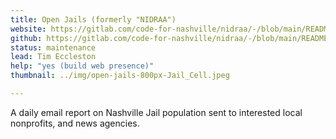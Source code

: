```yaml
---
title: Open Jails (formerly "NIDRAA")
website: https://gitlab.com/code-for-nashville/nidraa/-/blob/main/README.md
github: https://gitlab.com/code-for-nashville/nidraa/-/blob/main/README.md
status: maintenance
lead: Tim Eccleston
help: "yes (build web presence)"
thumbnail: ../img/open-jails-800px-Jail_Cell.jpeg

---
```


A daily email report on Nashville Jail population sent to interested local nonprofits, and news agencies.
